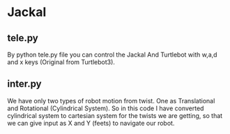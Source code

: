 # Jackal
## tele.py
By python tele.py file you can control the Jackal And Turtlebot with w,a,d and x keys (Original from Turtlebot3).
## inter.py
We have only two types of robot motion from twist. One as Translational and Rotational (Cylindrical System). So in this code I have converted cylindrical system to cartesian system for the twists we are getting, so that we can give input as X and Y (feets) to navigate our robot.
